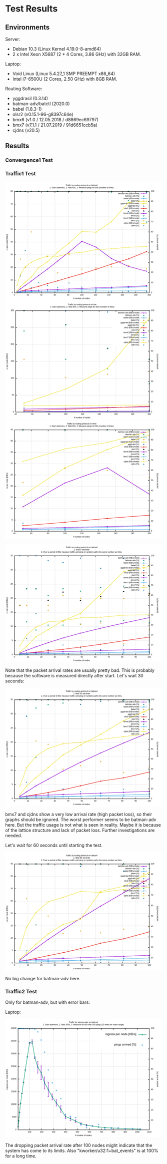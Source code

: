 # Test Results

## Environments

Server:

* Debian 10.3 (Linux Kernel 4.19.0-8-amd64)
* 2 x Intel Xeon X5687 (2 * 4 Cores, 3.86 GHz) with 32GB RAM.

Laptop:

* Void Linux (Linux 5.4.27_1 SMP PREEMPT x86_64)
* Intel i7-6500U (2 Cores, 2.50 GHz) with 8GB RAM.

Routing Software:

* yggdrasil (0.3.14)
* batman-adv/batctl (2020.0)
* babel (1.8.3-1)
* olsr2 (v0.15.1-96-g8397c64e)
* bmx6 (v1.0 / 12.05.2018 / d8869ec69797)
* bmx7 (v7.1.1 / 21.07.2019 / 91d6651ccb5a)
* cjdns (v20.5)

## Results

### Convergence1 Test

### Traffic1 Test

![image](server/traffic1/1_traffic1-lattice4.png)
![image](server/traffic1/1_traffic1-line.png)
![image](server/traffic1/1_traffic1-rtree.png)


![image](laptop/traffic1/1_traffic1-lattice4.png)

Note that the packet arrival rates are usually pretty bad. This is probably because the software is measured directly after start. Let's wait 30 seconds:

![image](laptop/traffic1/2_traffic1-lattice4.png)

bmx7 and cjdns show a very low arrival rate (high packet loss), so their graphs should be ignored. The worst performer seems to be batman-adv here. But the traffic usage is not what is seen in reality. Maybe it is because of the lattice structure and lack of packet loss. Further investigations are needed.

Let's wait for 60 seconds until starting the test.

![image](laptop/traffic1/3_traffic1-lattice4.png)

No big change for batman-adv here.

### Traffic2 Test

Only for batman-adv, but with error bars:

Laptop:

![image](laptop/traffic2/1_traffic2-batman-adv-lattice4.png)

The dropping packet arrival rate after 100 nodes might indicate that the system has come to its limits.
Also "kworker/u32:1+bat_events" is at 100% for a long time.

